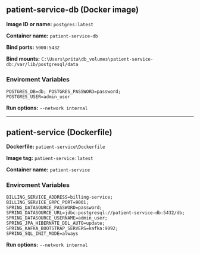 ## patient-service-db (Docker image)

**Image ID or name:** `postgres:latest`

**Container name:** `patient-service-db`

**Bind ports:** `5000:5432`

**Bind mounts:** `C:\Users\prita\db_volumes\patient-service-db:/var/lib/postgresql/data`

### Enviroment Variables
```
POSTGRES_DB=db; POSTGRES_PASSWORD=password;
POSTGRES_USER=admin_user
```

**Run options:** `--network internal`

---

## patient-service (Dockerfile)

**Dockerfile:** `patient-service\Dockerfile`

**Image tag:** `patient-service:latest`

**Container name:** `patient-service`

### Enviroment Variables
```
BILLING_SERVICE_ADDRESS=billing-service;
BILLING_SERVICE_GRPC_PORT=9001;
SPRING_DATASOURCE_PASSWORD=password;
SPRING_DATASOURCE_URL=jdbc:postgresql://patient-service-db:5432/db;
SPRING_DATASOURCE_USERNAME=admin_user; SPRING_JPA_HIBERNATE_DDL_AUTO=update;
SPRING_KAFKA_BOOTSTRAP_SERVERS=kafka:9092;
SPRING_SQL_INIT_MODE=always
```

**Run options:** `--network internal`

